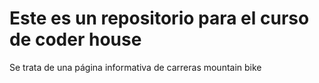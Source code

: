 <h1>Este es un repositorio para el curso de coder house</h1>
<p>Se trata de una página informativa de carreras mountain bike</p>